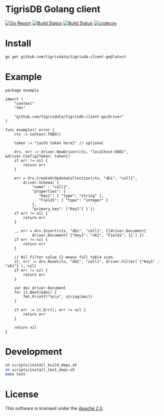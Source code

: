 # TigrisDB Golang client

[![Go Report](https://goreportcard.com/badge/github.com/tigrisdata/tigrisdb-client-go)](https://goreportcard.com/report/github.com/tigrisdata/tigrisdb-client-go)
[![Build Status](https://github.com/tigrisdata/tigrisdb-client-go/workflows/go-test/badge.svg)]()
[![Build Status](https://github.com/tigrisdata/tigrisdb-client-go/workflows/go-lint/badge.svg)]()
[![codecov](https://codecov.io/gh/tigrisdata/tigrisdb-client-go/branch/main/graph/badge.svg)](https://codecov.io/gh/tigrisdata/tigrisdb-client-go)

# Install

```sh
go get github.com/tigrisdata/tigrisdb-client-go@latest
```

# Example

```golang
package example

import (
    "context"
    "fmt"

    "github.com/tigrisdata/tigrisdb-client-go/driver"
)

func example() error {
    ctx := context.TODO()

    token := "{auth token here}" // optional

    drv, err := driver.NewDriver(ctx, "localhost:8081", &driver.Config{Token: token})
    if err != nil {
        return err
    }

    err = drv.CreateOrUpdateCollection(ctx, "db1", "coll1",
        driver.Schema(`{
            "name" : "coll1",
            "properties": {
               "Key1": { "type": "string" },
               "Field1": { "type": "integer" }
            },
            "primary_key": ["Key1"] }`))
    if err != nil {
        return err
    }

    _, err = drv.Insert(ctx, "db1", "coll1", []driver.Document{
            driver.Document(`{"Key1": "vK1", "Field1": 1}`) })
    if err != nil {
        return err
    }

    // Nil Filter value {} means full table scan.
    it, err := drv.Read(ctx, "db1", "coll1", driver.Filter(`{"Key1" : "vK1"}`), nil)
    if err != nil {
        return err
    }

    var doc driver.Document
    for it.Next(&doc) {
        fmt.Printf("%s\n", string(doc))
    }

    if err := it.Err(); err != nil {
        return err
    }

    return nil
}
```
# Development

```sh
sh scripts/install_build_deps.sh
sh scripts/install_test_deps.sh
make test
```

# License

This software is licensed under the [Apache 2.0](LICENSE).


